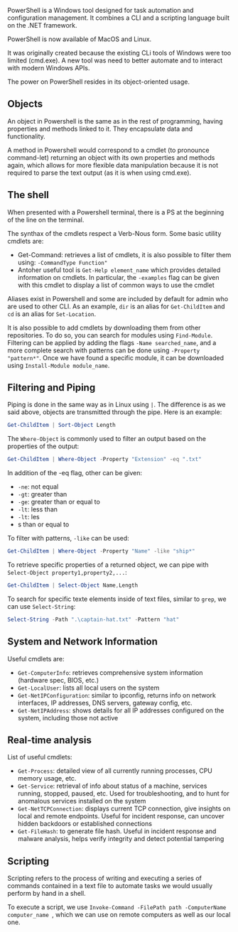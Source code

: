 PowerShell is a Windows tool designed for task automation and configuration management. It combines a CLI and a scripting language built on the .NET framework.

PowerShell is now available of MacOS and Linux.

It was originally created because the existing CLi tools of Windows were too limited (cmd.exe). A new tool was need to better automate and to interact with modern Windows APIs. 

The power on PowerShell resides in its object-oriented usage.

## Objects

An object in Powershell is the same as in the rest of programming, having properties and methods linked to it. They encapsulate data and functionality.

A method in Powershell would correspond to a cmdlet (to pronounce command-let) returning an object with its own properties and methods again, which allows for more flexible data manipulation because it is not required to parse the text output (as it is when using cmd.exe).

## The shell

When presented with a Powershell terminal, there is a PS at the beginning of the line on the terminal.

The synthax of the cmdlets respect a Verb-Nous form. Some basic utility cmdlets are:
- Get-Command: retrieves a list of cmdlets, it is also possible to filter them using: 
	`-CommandType Function"`
- Antoher useful tool is `Get-Help element_name` which provides detailed information on cmdlets. In particular, the `-examples` flag can be given with this cmdlet to display a list of common ways to use the cmdlet

Aliases exist in Powershell and some are included by default for admin who are used to other CLI. As an example, `dir` is an alias for `Get-ChildItem` and `cd` is an alias for 
`Set-Location`.

It is also possible to add cmdlets by downloading them from other repositories. To do so, you can search for modules using `Find-Module`. Filtering can be applied by adding the flags `-Name searched_name`, and a more complete search with patterns can be done using 
`-Property "pattern*"`. Once we have found a specific module, it can be downloaded using `Install-Module module_name`.

## Filtering and Piping

Piping is done in the same way as in Linux using `|`. The difference is as we said above, objects are transmitted through the pipe. Here is an example:

```powershell
Get-ChildItem | Sort-Object Length
```

The `Where-Object` is commonly used to filter an output based on the properties of the output:

```powershell
Get-ChildItem | Where-Object -Property "Extension" -eq ".txt" 
```

In addition of the -eq flag, other can be given:
- `-ne`: not equal
- `-gt`: greater than
- `-ge`: greater than or equal to
- `-lt`: less than
- `-lt`: les
- s than or equal to

To filter with patterns, `-like` can be used:

```powershell
Get-ChildItem | Where-Object -Property "Name" -like "ship*"  
```
To retrieve specific properties of a returned object, we can pipe with `Select-Object property1,property2,...`:

```powershell
Get-ChildItem | Select-Object Name,Length 
```

To search for specific texte elements inside of text files, similar to `grep`, we can use `Select-String`:

```powershell
Select-String -Path ".\captain-hat.txt" -Pattern "hat" 
```
## System and Network Information

Useful cmdlets are:
- `Get-ComputerInfo`: retrieves comprehensive system information (hardware spec, BIOS, etc.)
- `Get-LocalUser`: lists all local users on the system
- `Get-NetIPConfiguration`: similar to ipconfig, returns info on network interfaces, IP addresses, DNS servers, gateway config, etc.
- `Get-NetIPAddress`: shows details for all IP addresses configured on the system, including those not active
## Real-time analysis

List of useful cmdlets:
- `Get-Process`: detailed view of all currently running processes, CPU memory usage, etc.
- `Get-Service`: retrieval of info about status of a machine, services running, stopped, paused, etc. Used for troubleshooting, and to hunt for anomalous services installed on the system
- `Get-NetTCPConnection`: displays current TCP connection, give insights on local and remote endpoints. Useful for incident response, can uncover hidden backdoors or established connections
- `Get-FileHash`: to generate file hash. Useful in incident response and malware analysis, helps verify integrity and detect potential tampering

## Scripting

Scripting refers to the process of writing and executing a series of commands contained in a text file to automate tasks we would usually perform by hand in a shell.

To execute a script, we use `Invoke-Command -FilePath path -ComputerName computer_name `, which we can use on remote computers as well as our local one.
